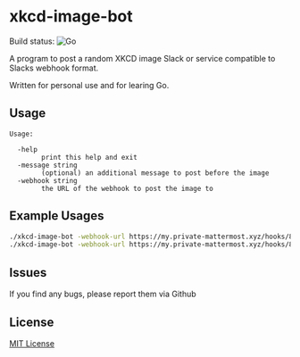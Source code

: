 # xkcd-image-bot

Build status:  ![Go](https://github.com/dhach/xkcd-image-bot/workflows/Go/badge.svg)

A program to post a random XKCD image Slack or service compatible to Slacks webhook format.

Written for personal use and for learing Go.

## Usage

```raw
Usage:

  -help
    	print this help and exit
  -message string
    	(optional) an additional message to post before the image
  -webhook string
    	the URL of the webhook to post the image to
```

## Example Usages

```bash
./xkcd-image-bot -webhook-url https://my.private-mattermost.xyz/hooks/8t072k984xt7hjhjdahf
./xkcd-image-bot -webhook-url https://my.private-mattermost.xyz/hooks/8t072k984xt7hjhjdahf -message "good morning!"
```

## Issues

If you find any bugs, please report them via Github

## License

[MIT License](LICENSE)
